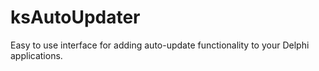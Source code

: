 # ksAutoUpdater
Easy to use interface for adding auto-update functionality to your Delphi applications.
